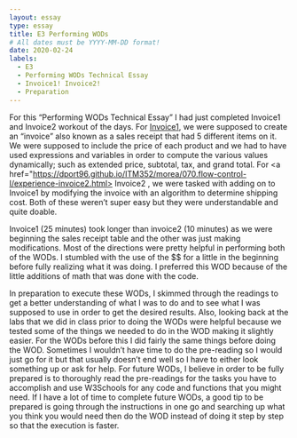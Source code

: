 ```yaml
---
layout: essay
type: essay
title: E3 Performing WODs
# All dates must be YYYY-MM-DD format!
date: 2020-02-24
labels:
  - E3
  - Performing WODs Technical Essay
  - Invoice1! Invoice2!
  - Preparation
---
```

For this “Performing WODs Technical Essay” I had just completed Invoice1 and Invoice2 workout of the days. For <a href= "https://dport96.github.io/ITM352/morea/060.expressions-operators/experience-invoice1.html">Invoice1</a>, we were supposed to create an “invoice” also known as a sales receipt that had 5 different items on it. We were supposed to include the price of each product and we had to have used expressions and variables in order to compute the various values dynamically; such as extended price, subtotal, tax, and grand total. For <a href="https://dport96.github.io/ITM352/morea/070.flow-control-I/experience-invoice2.html> Invoice2 </a>, we were tasked with adding on to Invoice1 by modifying the invoice with an algorithm to determine shipping cost. Both of these weren’t super easy but they were understandable and quite doable.

Invoice1 (25 minutes) took longer than invoice2 (10 minutes) as we were beginning the sales receipt table and the other was just making modifications. Most of the directions were pretty helpful in performing both of the WODs. I stumbled with the use of the $$ for a little in the beginning before fully realizing what it was doing. I preferred this WOD because of the little additions of math that was done with the code. 

In preparation to execute these WODs, I skimmed through the readings to get a better understanding of what I was to do and to see what I was supposed to use in order to get the desired results. Also, looking back at the labs that we did in class prior to doing the WODs were helpful because we tested some of the things we needed to do in the WOD making it slightly easier. For the WODs before this I did fairly the same things before doing the WOD. Sometimes I wouldn’t have time to do the pre-reading so I would just go for it but that usually doesn’t end well so I have to either look something up or ask for help. For future WODs, I believe in order to be fully prepared is to thoroughly read the pre-readings for the tasks you have to accomplish and use W3Schools for any code and functions that you might need. If I have a lot of time to complete future WODs, a good tip to be prepared is going through the instructions in one go and searching up what you think you would need then do the WOD instead of doing it step by step so that the execution is faster. 
